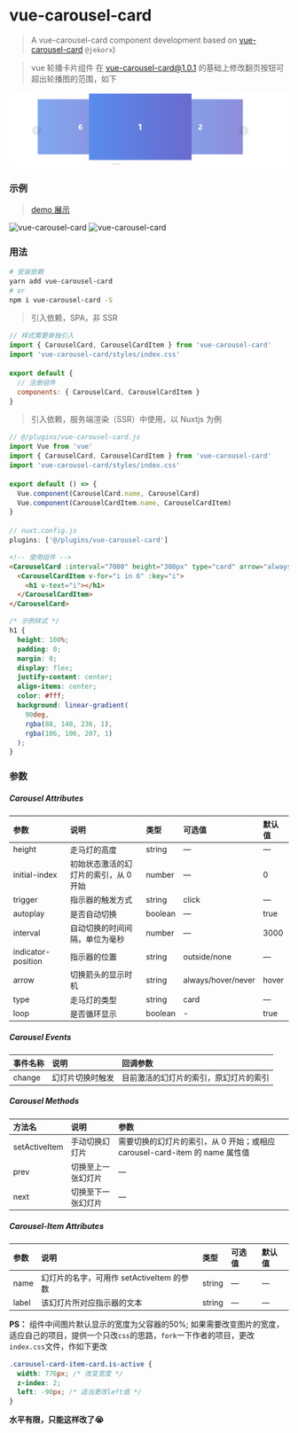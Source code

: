 # vue-carousel-card

> A vue-carousel-card component development based on [vue-carousel-card](https://github.com/jekorx/vue-carousel-card) `@jekorx`)

> vue 轮播卡片组件 在 vue-carousel-card@1.0.1 的基础上修改翻页按钮可超出轮播图的范围，如下

![vue-carousel-card](screenshot/pic2.png)

### 示例

> [demo 展示](https://jekorx.github.io/vue-carousel-card)

![vue-carousel-card](screenshot/pic0.png)
![vue-carousel-card](screenshot/pic1.png)


### 用法

```bash
# 安装依赖
yarn add vue-carousel-card
# or
npm i vue-carousel-card -S
```

> 引入依赖，SPA，非 SSR

```javascript
// 样式需要单独引入
import { CarouselCard, CarouselCardItem } from 'vue-carousel-card'
import 'vue-carousel-card/styles/index.css'

export default {
  // 注册组件
  components: { CarouselCard, CarouselCardItem }
}
```

> 引入依赖，服务端渲染（SSR）中使用，以 Nuxtjs 为例

```javascript
// @/plugins/vue-carousel-card.js
import Vue from 'vue'
import { CarouselCard, CarouselCardItem } from 'vue-carousel-card'
import 'vue-carousel-card/styles/index.css'

export default () => {
  Vue.component(CarouselCard.name, CarouselCard)
  Vue.component(CarouselCardItem.name, CarouselCardItem)
}

// nuxt.config.js
plugins: ['@/plugins/vue-carousel-card']
```

```html
<!-- 使用组件 -->
<CarouselCard :interval="7000" height="300px" type="card" arrow="always">
  <CarouselCardItem v-for="i in 6" :key="i">
    <h1 v-text="i"></h1>
  </CarouselCardItem>
</CarouselCard>
```

```css
/* 示例样式 */
h1 {
  height: 100%;
  padding: 0;
  margin: 0;
  display: flex;
  justify-content: center;
  align-items: center;
  color: #fff;
  background: linear-gradient(
    90deg,
    rgba(88, 140, 236, 1),
    rgba(106, 106, 207, 1)
  );
}
```

### 参数

##### Carousel Attributes

| 参数               | 说明                                  | 类型    | 可选值             | 默认值 |
| :----------------- | :------------------------------------ | :------ | :----------------- | :----- |
| height             | 走马灯的高度                          | string  | —                  | —      |
| initial-index      | 初始状态激活的幻灯片的索引，从 0 开始 | number  | —                  | 0      |
| trigger            | 指示器的触发方式                      | string  | click              | —      |
| autoplay           | 是否自动切换                          | boolean | —                  | true   |
| interval           | 自动切换的时间间隔，单位为毫秒        | number  | —                  | 3000   |
| indicator-position | 指示器的位置                          | string  | outside/none       | —      |
| arrow              | 切换箭头的显示时机                    | string  | always/hover/never | hover  |
| type               | 走马灯的类型                          | string  | card               | —      |
| loop               | 是否循环显示                          | boolean | -                  | true   |

##### Carousel Events

| 事件名称 | 说明             | 回调参数                               |
| :------- | :--------------- | :------------------------------------- |
| change   | 幻灯片切换时触发 | 目前激活的幻灯片的索引，原幻灯片的索引 |

##### Carousel Methods

| 方法名        | 说明               | 参数                                                                        |
| :------------ | :----------------- | :-------------------------------------------------------------------------- |
| setActiveItem | 手动切换幻灯片     | 需要切换的幻灯片的索引，从 0 开始；或相应 carousel-card-item 的 name 属性值 |
| prev          | 切换至上一张幻灯片 | —                                                                           |
| next          | 切换至下一张幻灯片 | —                                                                           |

##### Carousel-Item Attributes

| 参数  | 说明                                      | 类型   | 可选值 | 默认值 |
| :---- | :---------------------------------------- | :----- | :----- | :----- |
| name  | 幻灯片的名字，可用作 setActiveItem 的参数 | string | —      | —      |
| label | 该幻灯片所对应指示器的文本                | string | —      | —      |


**PS：** 组件中间图片默认显示的宽度为父容器的50%; 如果需要改变图片的宽度， 适应自己的项目，提供一个只改`css`的思路，`fork`一下作者的项目，更改`index.css`文件，作如下更改

```css
.carousel-card-item-card.is-active {
  width: 776px; /* 改变宽度 */
  z-index: 2;
  left: -90px; /* 适当更改left值 */
}
```

**水平有限，只能这样改了😭**
